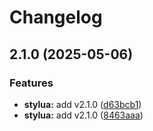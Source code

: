 # Changelog

## 2.1.0 (2025-05-06)


### Features

* **stylua:** add v2.1.0 ([d63bcb1](https://github.com/joshuachp/packages/commit/d63bcb1be1d65a6f1b8018fd744e01512142d8a9))
* **stylua:** add v2.1.0 ([8463aaa](https://github.com/joshuachp/packages/commit/8463aaad4490871d1da3d48faa200dff20c69090))
